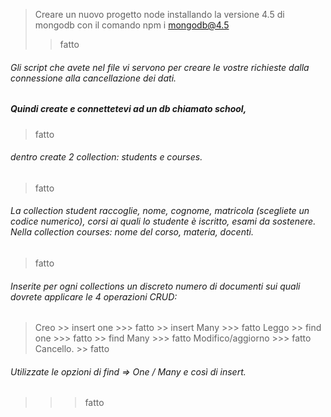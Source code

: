 
> Creare un nuovo progetto node installando la versione 4.5 di mongodb con il comando npm i mongodb@4.5
>> fatto
###### Gli script che avete nel file vi servono per creare le vostre richieste dalla connessione alla cancellazione dei dati. 

##### Quindi create e connettetevi ad un db chiamato school, 
> fatto
###### dentro create 2 collection: students e courses. 
> fatto
###### La collection student raccoglie, nome, cognome, matricola (scegliete un codice numerico), corsi ai quali lo studente è iscritto, esami da sostenere. Nella collection courses: nome del corso, materia, docenti.
> fatto

###### Inserite per ogni collections un discreto numero di documenti sui quali dovrete applicare le 4 operazioni CRUD: 
> Creo 
    >> insert one
        >>> fatto
    >> insert Many
        >>> fatto
> Leggo 
    >> find one
        >>> fatto
    >> find Many
        >>> fatto
> Modifico/aggiorno 
    >>> fatto
> Cancello.
    >> fatto

###### Utilizzate le opzioni di find => One / Many e così di insert.
>>> fatto